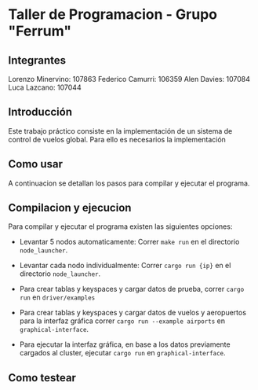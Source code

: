 # Taller de Programacion - Grupo "Ferrum"

## Integrantes

Lorenzo Minervino: 107863
Federico Camurri: 106359
Alen Davies: 107084
Luca Lazcano: 107044

## Introducción

Este trabajo práctico consiste en la implementación de un sistema de control de vuelos global. Para ello es necesarios la implementación

## Como usar

A continuacion se detallan los pasos para compilar y ejecutar el programa.

## Compilacion y ejecucion

Para compilar y ejecutar el programa existen las siguientes opciones:

-   Levantar 5 nodos automaticamente: Correr `make run` en el directorio `node_launcher`.
-   Levantar cada nodo individualmente: Correr `cargo run {ip}` en el directorio `node_launcher`.

-   Para crear tablas y keyspaces y cargar datos de prueba, correr `cargo run` en `driver/examples`
-   Para crear tablas y keyspaces y cargar datos de vuelos y aeropuertos para la interfaz gráfica correr `cargo run --example airports` en `graphical-interface`.
-   Para ejecutar la interfaz gráfica, en base a los datos previamente cargados al cluster, ejecutar `cargo run` en `graphical-interface`.

## Como testear
